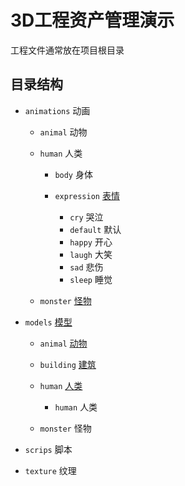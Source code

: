 # 3D工程资产管理演示
工程文件通常放在项目根目录

## 目录结构
- `animations` 动画

    - `animal` 动物

    - `human` 人类

        - `body` 身体

        - `expression` [表情](./animations/human/expression/)
            - `cry` 哭泣
            - `default` 默认
            - `happy` 开心
            - `laugh` 大笑
            - `sad` 悲伤
            - `sleep` 睡觉
            
    - `monster` [怪物](./animations/monster/)

- `models` [模型](./models/)

    - `animal` [动物](./models/animal/)

    - `building` [建筑](./models/building/)

    - `human` [人类](./models/human/)

        - `human` 人类

    - `monster` 怪物

- `scrips` 脚本


- `texture` 纹理
